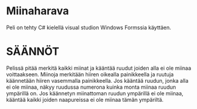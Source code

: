 # Miinaharava
Peli on tehty C# kielellä visual studion Windows Formssia käyttäen.

# SÄÄNNÖT
Pelissä pitää merkitä kaikki miinat ja kääntää ruudut joiden alla ei ole miinaa voittaakseen. 
Miinoja merkitään hiiren oikealla painikkeella ja ruutuja käännetään hiiren vasemmalla painikkeella.
Jos kääntää ruudun, jonka alla ei ole miinaa, näkyy ruudussa numerona kuinka monta miinaa ruudun ympärillä on. 
Jos käännetyn miinattoman ruudun ympärillä ei ole miinaa, kääntää kaikki joiden naapureissa ei ole miinaa tämän ympäriltä.
